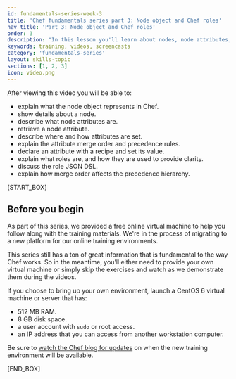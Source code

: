 ```yaml
---
id: fundamentals-series-week-3
title: 'Chef fundamentals series part 3: Node object and Chef roles'
nav_title: 'Part 3: Node object and Chef roles'
order: 3
description: "In this lesson you'll learn about nodes, node attributes, and roles."
keywords: training, videos, screencasts
category: 'fundamentals-series'
layout: skills-topic
sections: [1, 2, 3]
icon: video.png
---
```

After viewing this video you will be able to:

* explain what the node object represents in Chef.
* show details about a node.
* describe what node attributes are.
* retrieve a node attribute.
* describe where and how attributes are set.
* explain the attribute merge order and precedence rules.
* declare an attribute with a recipe and set its value.
* explain what roles are, and how they are used to provide clarity.
* discuss the role JSON DSL.
* explain how merge order affects the precedence hierarchy.

[START_BOX]

## Before you begin

As part of this series, we provided a free online virtual machine to help you follow along with the training materials. We're in the process of migrating to a new platform for our online training environments.

This series still has a ton of great information that is fundamental to the way Chef works. So in the meantime, you’ll either need to provide your own virtual machine or simply skip the exercises and watch as we demonstrate them during the videos.

If you choose to bring up your own environment, launch a CentOS 6 virtual machine or server that has:

* 512 MB RAM.
* 8 GB disk space.
* a user account with `sudo` or root access.
* an IP address that you can access from another workstation computer.

Be sure to [watch the Chef blog for updates](http://blog.chef.io) on when the new training environment will be available.

[END_BOX]

[spring-fund-week-1]: /skills/fundamentals-series-week-1
[spring-fund-week-2]: /skills/fundamentals-series-week-2
[week2-homework]: /skills/fundamentals-series-week-2/#homework
[spring-fund-week-3]: /skills/fundamentals-series-week-3
[spring-fund-week-4]: /skills/fundamentals-series-week-4
[spring-fund-week-5]: /skills/fundamentals-series-week-5
[spring-fund-week-6]: /skills/fundamentals-series-week-6
[chef-lab]: /skills/fundamentals-series-chef-lab
[discussion-forum]: https://groups.google.com/d/forum/learnchef-fundamentals-webinar
[survey]: http://evocalize.com/consumer/survey/chef/springwebinar-3
